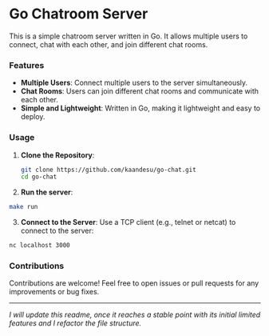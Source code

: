 # Go Chatroom Server

This is a simple chatroom server written in Go. It allows multiple users to connect, chat with each other, and join different chat rooms.

### Features

- **Multiple Users**: Connect multiple users to the server simultaneously.
- **Chat Rooms**: Users can join different chat rooms and communicate with each other.
- **Simple and Lightweight**: Written in Go, making it lightweight and easy to deploy.

### Usage

1. **Clone the Repository**:

   ```bash
   git clone https://github.com/kaandesu/go-chat.git
   cd go-chat
   ```

2. **Run the server**:

```bash
make run
```

3. **Connect to the Server**:
   Use a TCP client (e.g., telnet or netcat) to connect to the server:

```bash
nc localhost 3000
```

### Contributions

Contributions are welcome! Feel free to open issues or pull requests for any improvements or bug fixes.

---

_I will update this readme, once it reaches a stable point with its initial limited features and I refactor the file structure._
